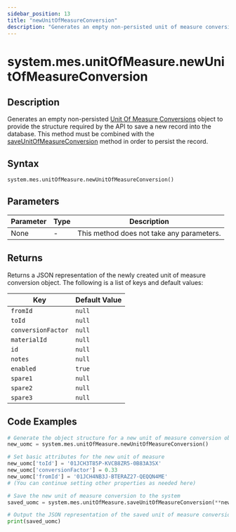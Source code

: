 ```yaml
---
sidebar_position: 13
title: "newUnitOfMeasureConversion"
description: "Generates an empty non-persisted unit of measure conversion object to provide the structure to save a new record into the database."
---
```


# system.mes.unitOfMeasure.newUnitOfMeasureConversion

## Description

Generates an empty non-persisted [Unit Of Measure Conversions](../../data-model/utility-models/unit-of-measure-model/unit-of-measure-conversion) object to provide the structure required by the API
to save a new record into the database. This method must be combined with the [saveUnitOfMeasureConversion](./save-unit-of-measure-conversion) method in order to persist the record.

## Syntax

```python
system.mes.unitOfMeasure.newUnitOfMeasureConversion()
```

## Parameters

| Parameter | Type | Description                               |
| --------- | ---- | ----------------------------------------- |
| None      | -    | This method does not take any parameters. |

## Returns

Returns a JSON representation of the newly created unit of measure conversion object. The following is a list of keys and default values:

| Key                | Default Value |
| ------------------ | ------------- |
| `fromId`           | `null`        |
| `toId`             | `null`        |
| `conversionFactor` | `null`        |
| `materialId`       | `null`        |
| `id`               | `null`        |
| `notes`            | `null`        |
| `enabled`          | `true`        |
| `spare1`           | `null`        |
| `spare2`           | `null`        |
| `spare3`           | `null`        |

## Code Examples

```python
# Generate the object structure for a new unit of measure conversion object with no initial arguments
new_uomc = system.mes.unitOfMeasure.newUnitOfMeasureConversion()

# Set basic attributes for the new unit of measure
new_uomc['toId'] = '01JCH3T85P-KVCB8ZR5-0B83A3SX'
new_uomc['conversionFactor'] = 0.33
new_uomc['fromId'] = '01JCH4NB3J-BTERAZ27-QEQQN4ME'
# (You can continue setting other properties as needed here)

# Save the new unit of measure conversion to the system
saved_uomc = system.mes.unitOfMeasure.saveUnitOfMeasureConversion(**new_uomc)

# Output the JSON representation of the saved unit of measure conversion
print(saved_uomc)
```
